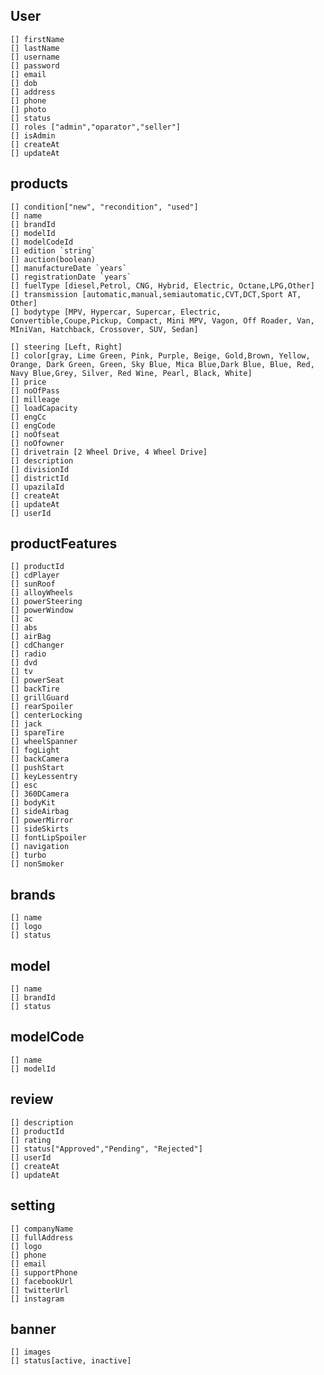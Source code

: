 ## User

    [] firstName
    [] lastName
    [] username
    [] password
    [] email
    [] dob
    [] address
    [] phone
    [] photo
    [] status
    [] roles ["admin","oparator","seller"]
    [] isAdmin
    [] createAt
    [] updateAt

## products

    [] condition["new", "recondition", "used"]
    [] name
    [] brandId
    [] modelId
    [] modelCodeId
    [] edition `string`
    [] auction(boolean)
    [] manufactureDate `years`
    [] registrationDate `years`
    [] fuelType [diesel,Petrol, CNG, Hybrid, Electric, Octane,LPG,Other]
    [] transmission [automatic,manual,semiautomatic,CVT,DCT,Sport AT, Other]
    [] bodytype [MPV, Hypercar, Supercar, Electric, Convertible,Coupe,Pickup, Compact, Mini MPV, Vagon, Off Roader, Van, MIniVan, Hatchback, Crossover, SUV, Sedan]

    [] steering [Left, Right]
    [] color[gray, Lime Green, Pink, Purple, Beige, Gold,Brown, Yellow, Orange, Dark Green, Green, Sky Blue, Mica Blue,Dark Blue, Blue, Red, Navy Blue,Grey, Silver, Red Wine, Pearl, Black, White]
    [] price
    [] noOfPass
    [] milleage
    [] loadCapacity
    [] engCc
    [] engCode
    [] noOfseat
    [] noOfowner
    [] drivetrain [2 Wheel Drive, 4 Wheel Drive]
    [] description
    [] divisionId
    [] districtId
    [] upazilaId
    [] createAt
    [] updateAt
    [] userId

## productFeatures

    [] productId
    [] cdPlayer
    [] sunRoof
    [] alloyWheels
    [] powerSteering
    [] powerWindow
    [] ac
    [] abs
    [] airBag
    [] cdChanger
    [] radio
    [] dvd
    [] tv
    [] powerSeat
    [] backTire
    [] grillGuard
    [] rearSpoiler
    [] centerLocking
    [] jack
    [] spareTire
    [] wheelSpanner
    [] fogLight
    [] backCamera
    [] pushStart
    [] keyLessentry
    [] esc
    [] 360DCamera
    [] bodyKit
    [] sideAirbag
    [] powerMirror
    [] sideSkirts
    [] fontLipSpoiler
    [] navigation
    [] turbo
    [] nonSmoker

## brands

    [] name
    [] logo
    [] status

## model

    [] name
    [] brandId
    [] status

## modelCode

    [] name
    [] modelId

## review

    [] description
    [] productId
    [] rating
    [] status["Approved","Pending", "Rejected"]
    [] userId
    [] createAt
    [] updateAt

## setting

    [] companyName
    [] fullAddress
    [] logo
    [] phone
    [] email
    [] supportPhone
    [] facebookUrl
    [] twitterUrl
    [] instagram

## banner

    [] images
    [] status[active, inactive]
    
